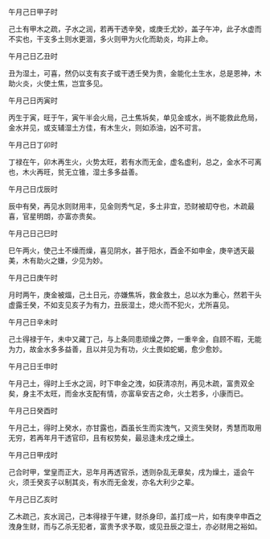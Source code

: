 午月己日甲子时

己土有甲木之疏，子水之润，若再干透辛癸，或庚壬尤妙，盖子午冲，此子水虚而不实也，干支多土则水更涸，多火则甲为火化而助炎，均非上命。

午月己日乙丑时

丑为湿土，可喜，然仍以支有亥子或干透壬癸为贵，金能化土生水，总是恩神，木助火炎，火使土焦，岂宜多见。

午月己日丙寅时

丙生于寅，旺于午，寅午半会火局，己土焦坼矣，单见金或水，尚不能救此危局，金水并见，或支辅湿土方佳，有木生火，则如添油，凶不可言。

午月己日丁卯时

丁禄在午，卯木再生火，火势太旺，若有水而无金，虚名虚利，总之，金水不可离也，木火再旺，贫无立锥，湿土多多益善。

午月己日戊辰时

辰中有癸，再见水则财用丰，见金则秀气足，多土非宜，恐财被刧夺也，木疏最喜，官星明朗，亦富亦贵矣。

午月己日己巳时

巳午两火，使己土不燥而燥，喜见阴水，甚于阳水，酉金不如申金，庚辛透天最美，木有助火之嫌，少见为妙。

午月己日庚午时

月时两午，庚金被煏，己土日元，亦嫌焦坼，救金救土，总以水为重心，然若干头虚露壬癸，不如支见亥子为有力，丑辰湿土，熄火而不犯火，尤所喜见。

午月己日辛未时

己土得禄于午，未中又藏丁己，与上条同患顽燥之弊，一重辛金，自顾不暇，无能为力，故金水多多益善，且以并见为有功，火土畏如蛇蝎，愈少愈妙。

午月己日壬申时

午月己土，得时上壬水之润，时下申金之洩，如获清凉剂，再见木疏，富贵双全矣，身主不太旺，而金水支配有情，亦富阜安吉之命，火土若多，小康而已。

午月己日癸酉时

午月己土，得时上癸水，亦甘露也，酉虽长生而实洩气，又资生癸财，秀慧而取用无穷，若再年月干透官印，且有权势矣，最忌逢未戌之燥土。

午月己日甲戌时

己合时甲，堂皇而正大，忌年月再透官杀，透则杂乱无章矣，戌为燥土，遥会午火，须壬癸亥子以制其炎，有水而无金发，亦名大利少之辈。

午月己日乙亥时

乙木疏己，亥水润己，己本得禄于午建，财杀身印，盖打成一片，如有庚辛申酉之洩身生财，而与乙杀无犯者，富贵予求予取，或见丑辰之湿土，亦必财用之裕如。

